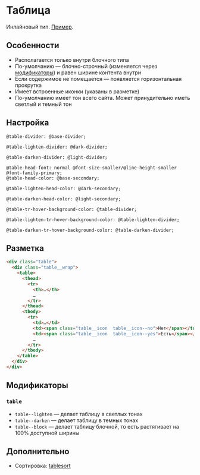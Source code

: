 # Таблица

Инлайновый тип. [Пример](http://sedona.stage.constlab.ru/blocks/table/).

## Особенности

* Располагается только внутри блочного типа
* По-умолчанию — блочно-строчный (изменяется через [модификаторы](#Модификаторы)) и равен ширине контента внутри
* Если содержимое не помещается — появляется горизонтальная прокрутка
* Имеет встроенные иконки (указаны в разметке)
* По-умолчанию имеет тон всего сайта. Может принудительно иметь светлый и темный тон

## Настройка

```less
@table-divider: @base-divider;

@table-lighten-divider: @dark-divider;

@table-darken-divider: @light-divider;

@table-head-font: normal @font-size-smaller/@line-height-smaller @font-family-primary;
@table-head-color: @base-secondary;

@table-lighten-head-color: @dark-secondary;

@table-darken-head-color: @light-secondary;

@table-tr-hover-background-color: @table-divider;

@table-lighten-tr-hover-background-color: @table-lighten-divider;

@table-darken-tr-hover-background-color: @table-darken-divider;
```

## Разметка

```html
<div class="table">
  <div class="table__wrap">
    <table>
      <thead>
        <tr>
          <th>…</th>
          …
        </tr>
      </thead>
      <tbody>
        <tr>
          <td>…</td>
          <td><span class="table__icon  table__icon--no">Нет</span></td>
          <td><span class="table__icon  table__icon--yes">Есть</span></td>
          …
        </tr>
      </tbody>
    </table>
  </div>
</div>
```

## Модификаторы

### `table`

* `table--lighten` — делает таблицу в светлых тонах
* `table--darken` — делает таблицу в темных тонах
* `table--block` — делает таблицу блочной, то есть растягивает на 100% доступной ширины

## Дополнительно

* Сортировка: [tablesort](https://github.com/tristen/tablesort)
